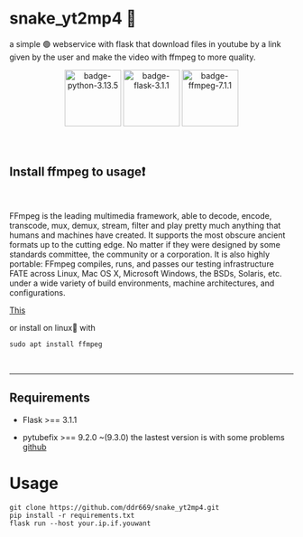 # snake_yt2mp4 🐍
a simple 🟢 webservice with flask that download files in youtube by a link given by the user and make the video with ffmpeg to more quality.
<br>
<div align="center">
  <img src="https://img.shields.io/badge/python-3.13.5-blue" alt="badge-python-3.13.5" width="100" height="100"/>
  <img src="https://img.shields.io/badge/flask-3.1.1-green" alt="badge-flask-3.1.1" width="100" height="100"/>
  <img src="https://img.shields.io/badge/ffmpeg-7.1.1-red" alt="badge-ffmpeg-7.1.1" width="100" height="100"/>
</div>
<br><br>



## Install ffmpeg to usage❗

<br>

FFmpeg is the leading multimedia framework, able to decode, encode, transcode, mux, demux, stream, filter and play pretty much anything that humans and machines have created. It supports the most obscure ancient formats up to the cutting edge. No matter if they were designed by some standards committee, the community or a corporation. It is also highly portable: FFmpeg compiles, runs, and passes our testing infrastructure FATE across Linux, Mac OS X, Microsoft Windows, the BSDs, Solaris, etc. under a wide variety of build environments, machine architectures, and configurations.


[This](https://ffmpeg.org/download.html) 
<br>

or install on linux🐧 with <br>

``` sudo apt install ffmpeg ```

<br>

--- 

## Requirements 

- Flask >== 3.1.1
  
- pytubefix >== 9.2.0 ~(9.3.0) the lastest version is with some problems [github](https://github.com/JuanBindez/pytubefix)

# Usage

```git clone https://github.com/ddr669/snake_yt2mp4.git```
<br>
```pip install -r requirements.txt```
<br>
```flask run --host your.ip.if.youwant```


